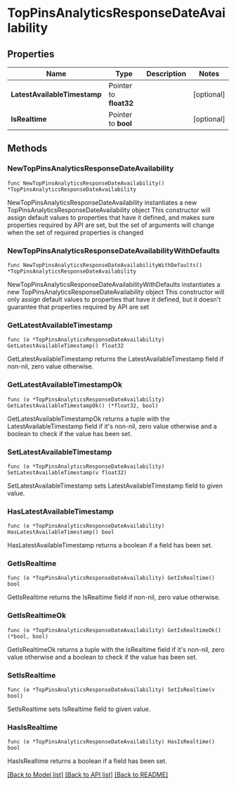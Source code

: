 # TopPinsAnalyticsResponseDateAvailability

## Properties

Name | Type | Description | Notes
------------ | ------------- | ------------- | -------------
**LatestAvailableTimestamp** | Pointer to **float32** |  | [optional] 
**IsRealtime** | Pointer to **bool** |  | [optional] 

## Methods

### NewTopPinsAnalyticsResponseDateAvailability

`func NewTopPinsAnalyticsResponseDateAvailability() *TopPinsAnalyticsResponseDateAvailability`

NewTopPinsAnalyticsResponseDateAvailability instantiates a new TopPinsAnalyticsResponseDateAvailability object
This constructor will assign default values to properties that have it defined,
and makes sure properties required by API are set, but the set of arguments
will change when the set of required properties is changed

### NewTopPinsAnalyticsResponseDateAvailabilityWithDefaults

`func NewTopPinsAnalyticsResponseDateAvailabilityWithDefaults() *TopPinsAnalyticsResponseDateAvailability`

NewTopPinsAnalyticsResponseDateAvailabilityWithDefaults instantiates a new TopPinsAnalyticsResponseDateAvailability object
This constructor will only assign default values to properties that have it defined,
but it doesn't guarantee that properties required by API are set

### GetLatestAvailableTimestamp

`func (o *TopPinsAnalyticsResponseDateAvailability) GetLatestAvailableTimestamp() float32`

GetLatestAvailableTimestamp returns the LatestAvailableTimestamp field if non-nil, zero value otherwise.

### GetLatestAvailableTimestampOk

`func (o *TopPinsAnalyticsResponseDateAvailability) GetLatestAvailableTimestampOk() (*float32, bool)`

GetLatestAvailableTimestampOk returns a tuple with the LatestAvailableTimestamp field if it's non-nil, zero value otherwise
and a boolean to check if the value has been set.

### SetLatestAvailableTimestamp

`func (o *TopPinsAnalyticsResponseDateAvailability) SetLatestAvailableTimestamp(v float32)`

SetLatestAvailableTimestamp sets LatestAvailableTimestamp field to given value.

### HasLatestAvailableTimestamp

`func (o *TopPinsAnalyticsResponseDateAvailability) HasLatestAvailableTimestamp() bool`

HasLatestAvailableTimestamp returns a boolean if a field has been set.

### GetIsRealtime

`func (o *TopPinsAnalyticsResponseDateAvailability) GetIsRealtime() bool`

GetIsRealtime returns the IsRealtime field if non-nil, zero value otherwise.

### GetIsRealtimeOk

`func (o *TopPinsAnalyticsResponseDateAvailability) GetIsRealtimeOk() (*bool, bool)`

GetIsRealtimeOk returns a tuple with the IsRealtime field if it's non-nil, zero value otherwise
and a boolean to check if the value has been set.

### SetIsRealtime

`func (o *TopPinsAnalyticsResponseDateAvailability) SetIsRealtime(v bool)`

SetIsRealtime sets IsRealtime field to given value.

### HasIsRealtime

`func (o *TopPinsAnalyticsResponseDateAvailability) HasIsRealtime() bool`

HasIsRealtime returns a boolean if a field has been set.


[[Back to Model list]](../README.md#documentation-for-models) [[Back to API list]](../README.md#documentation-for-api-endpoints) [[Back to README]](../README.md)


